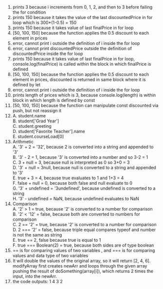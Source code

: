 1. prints 3 because i increments from 0, 1, 2, and then to 3 before failing the for condition
2. prints 150 because it takes the value of the last discountedPrice in for loop which is 300*(1-0.5) = 150
3. prints 150 because it takes value of last finalPrice in for loop
4. [50, 100, 150] because the function applies the 0.5 discount to each element in prices
5. error, cannot print i outside the definition of i inside the for loop
6. error, cannot print discountedPrice outside the definition of discountedPrice inside the for loop
7. prints 150 because it takes value of last finalPrice in for loop, console.log(finalPrice) is called within the block in which finalPrice is defined
8. [50, 100, 150] because the function applies the 0.5 discount to each element in prices, discounted is returned in same block where it is defined by let
9. error, cannot print i outside the definition of i inside the for loop
10. prints length of prices which is 3, because console.log(length) is within block in which length is defined by const
11. [50, 100, 150] because the function can manipulate const discounted via push, but not reassign it
12.
    A. student.name  
    B. student['Grad Year']  
    C. student.greeting  
    D. student['Favorite Teacher'].name  
    E. student.courseLoad[0]  
13. Arithmetic  
    A. '3' + 2 = '32', because 2 is converted into a string and appended to '3'  
    B. '3' - 2 = 1, because '3' is converted into a number and so 3-2 = 1  
    C. 3 + null = 3, because null is interpreted as 0 so 3+0 = 3  
    D. '3' + null = 3null, because null is converted to a string and appended to '3'  
    E. true + 3 = 4, because true evaluates to 1 and 1+3 = 4  
    F. false + null = 0, because both false and null evaluate to 0  
    G. '3' + undefined = '3undefined', because undefined is converted to a string  
    H. '3' - undefined = NaN, because undefined evaluates to NaN  
14. Comparison  
    A. '2' > 1 = true, because '2' is converted to a number for comparison  
    B. '2' < '12' = false, because both are converted to numbers for comparison  
    C. 2 == '2' = true, because '2' is converted to a number for comparison  
    D. 2 === '2' = false, because triple equal compares typeof and number is not the same as string  
    E. true == 2, false because true is equal to 1  
    F. true === Boolean(2) = true, because both sides are of type boolean  
15. == is for comparing values of two variables , and === is for comparing values and data type of two variables  
17. It will double the values of the original array, so it will return [2, 4, 6]. modifyArray first creates newArr and loops through the given array pushing the result of doSomething(array[i]), which returns 2 times the input, into the newArr.  
19. the code outputs: 1 4 3 2  
